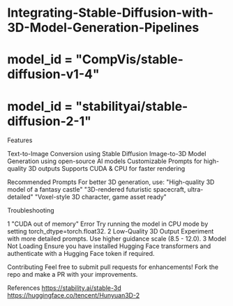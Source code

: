 # Integrating-Stable-Diffusion-with-3D-Model-Generation-Pipelines

# model_id = "CompVis/stable-diffusion-v1-4"
# model_id = "stabilityai/stable-diffusion-2-1"

Features

Text-to-Image Conversion using Stable Diffusion
Image-to-3D Model Generation using open-source AI models
Customizable Prompts for high-quality 3D outputs
Supports CUDA & CPU for faster rendering

Recommended Prompts
For better 3D generation, use:
"High-quality 3D model of a fantasy castle"
"3D-rendered futuristic spacecraft, ultra-detailed"
"Voxel-style 3D character, game asset ready"

Troubleshooting

1️ "CUDA out of memory" Error
Try running the model in CPU mode by setting torch_dtype=torch.float32.
2️ Low-Quality 3D Output
Experiment with more detailed prompts.
Use higher guidance scale (8.5 - 12.0).
3️ Model Not Loading
Ensure you have installed Hugging Face transformers and authenticate with a Hugging Face token if required.

Contributing
Feel free to submit pull requests for enhancements! Fork the repo and make a PR with your improvements.

References
https://stability.ai/stable-3d
https://huggingface.co/tencent/Hunyuan3D-2
